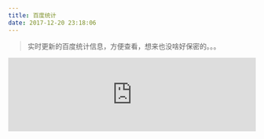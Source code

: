 ```yaml
---
title: 百度统计
date: 2017-12-20 23:18:06
---
```


> 实时更新的百度统计信息，方便查看，想来也没啥好保密的。。。

<iframe src="https://tongji.baidu.com/web/welcome/ico?s=4fe809868242dc9d16990780f04b2a56" scrolling="yes" onload="changeFrame()" frameborder="0" security="restricted" sandbox="allow-top-navigation allow-same-origin allow-forms allow-scripts" width=100% ></iframe>
<script type="text/javascript">
  function changeFrame(){
    var ifm= document.getElementsByTagName("iframe")[0]; 
    ifm.height=document.documentElement.clientHeight;
  }
  window.onresize=function(){  
    changeFrame();  
  }
</script>
